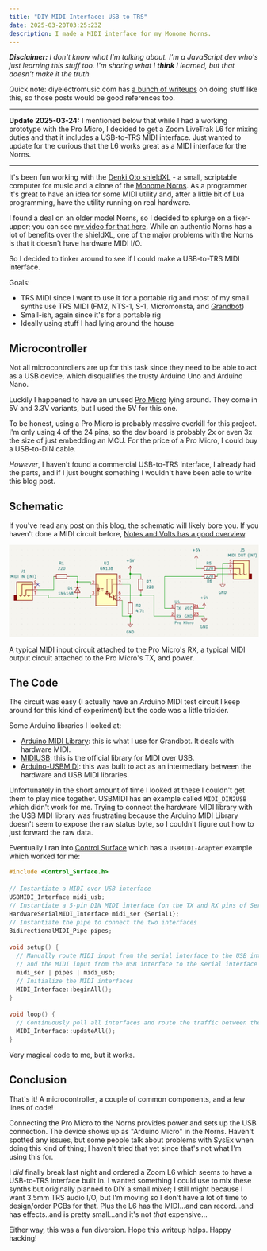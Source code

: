 ```yaml
---
title: "DIY MIDI Interface: USB to TRS"
date: 2025-03-20T03:25:23Z
description: I made a MIDI interface for my Monome Norns.
---
```


_**Disclaimer:** I don't know what I'm talking about. I'm a JavaScript dev who's just learning this stuff too. I'm sharing what I **think** I learned, but that doesn't make it the truth._

Quick note: diyelectromusic.com has [a bunch of writeups](https://diyelectromusic.com/2022/03/22/arduino-and-usb-midi/) on doing stuff like this, so those posts would be good references too.

---

**Update 2025-03-24:** I mentioned below that while I had a working prototype with the Pro Micro, I decided to get a Zoom LiveTrak L6 for mixing duties and that it includes a USB-to-TRS MIDI interface. Just wanted to update for the curious that the L6 works great as a MIDI interface for the Norns.

---

It's been fun working with the [Denki Oto shieldXL](https://www.denki-oto.com/store/p98/shieldXL_(DIY_norns_synthesizer_kit).html) - a small, scriptable computer for music and a clone of the [Monome Norns](https://monome.org/docs/norns/). As a programmer it's great to have an idea for some MIDI utility and, after a little bit of Lua programming, have the utility running on real hardware.

I found a deal on an older model Norns, so I decided to splurge on a fixer-upper; you can see [my video for that here](https://www.youtube.com/watch?v=3S8zLlK_vk0). While an authentic Norns has a lot of benefits over the shieldXL, one of the major problems with the Norns is that it doesn't have hardware MIDI I/O.

So I decided to tinker around to see if I could make a USB-to-TRS MIDI interface.

Goals:

- TRS MIDI since I want to use it for a portable rig and most of my small synths use TRS MIDI (FM2, NTS-1, S-1, Micromonsta, and [Grandbot](https://github.com/handeyeco/Grandbot))
- Small-ish, again since it's for a portable rig
- Ideally using stuff I had lying around the house

## Microcontroller

Not all microcontrollers are up for this task since they need to be able to act as a USB device, which disqualifies the trusty Arduino Uno and Arduino Nano.

Luckily I happened to have an unused [Pro Micro](https://www.sparkfun.com/pro-micro-5v-16mhz.html) lying around. They come in 5V and 3.3V variants, but I used the 5V for this one.

To be honest, using a Pro Micro is probably massive overkill for this project. I'm only using 4 of the 24 pins, so the dev board is probably 2x or even 3x the size of just embedding an MCU. For the price of a Pro Micro, I could buy a USB-to-DIN cable.

_However_, I haven't found a commercial USB-to-TRS interface, I already had the parts, and if I just bought something I wouldn't have been able to write this blog post.

## Schematic

If you've read any post on this blog, the schematic will likely bore you. If you haven't done a MIDI circuit before, [Notes and Volts has a good overview](https://www.notesandvolts.com/2015/02/midi-and-arduino-build-midi-input.html).

![Schematic of the USB-to-TRS interface](schematic.png)

A typical MIDI input circuit attached to the Pro Micro's RX, a typical MIDI output circuit attached to the Pro Micro's TX, and power.

## The Code

The circuit was easy (I actually have an Arduino MIDI test circuit I keep around for this kind of experiment) but the code was a little trickier.

Some Arduino libraries I looked at:

- [Arduino MIDI Library](https://github.com/FortySevenEffects/arduino_midi_library): this is what I use for Grandbot. It deals with hardware MIDI.
- [MIDIUSB](https://github.com/arduino-libraries/MIDIUSB): this is the official library for MIDI over USB.
- [Arduino-USBMIDI](https://github.com/lathoub/Arduino-USBMIDI): this was built to act as an intermediary between the hardware and USB MIDI libraries.

Unfortunately in the short amount of time I looked at these I couldn't get them to play nice together. USBMIDI has an example called `MIDI_DIN2USB` which didn't work for me. Trying to connect the hardware MIDI library with the USB MIDI library was frustrating because the Arduino MIDI Library doesn't seem to expose the raw status byte, so I couldn't figure out how to just forward the raw data.

Eventually I ran into [Control Surface](https://github.com/tttapa/Control-Surface) which has a `USBMIDI-Adapter` example which worked for me:

``` cpp
#include <Control_Surface.h>

// Instantiate a MIDI over USB interface
USBMIDI_Interface midi_usb;
// Instantiate a 5-pin DIN MIDI interface (on the TX and RX pins of Serial1)
HardwareSerialMIDI_Interface midi_ser {Serial1};
// Instantiate the pipe to connect the two interfaces
BidirectionalMIDI_Pipe pipes;

void setup() {
  // Manually route MIDI input from the serial interface to the USB interface,
  // and the MIDI input from the USB interface to the serial interface
  midi_ser | pipes | midi_usb;
  // Initialize the MIDI interfaces
  MIDI_Interface::beginAll();
}

void loop() {
  // Continuously poll all interfaces and route the traffic between them
  MIDI_Interface::updateAll();
}
```

Very magical code to me, but it works.

## Conclusion

That's it! A microcontroller, a couple of common components, and a few lines of code!

Connecting the Pro Micro to the Norns provides power and sets up the USB connection. The device shows up as "Arduino Micro" in the Norns. Haven't spotted any issues, but some people talk about problems with SysEx when doing this kind of thing; I haven't tried that yet since that's not what I'm using this for.

I _did_ finally break last night and ordered a Zoom L6 which seems to have a USB-to-TRS interface built in. I wanted something I could use to mix these synths but originally planned to DIY a small mixer; I still might because I want 3.5mm TRS audio I/O, but I'm moving so I don't have a lot of time to design/order PCBs for that. Plus the L6 has the MIDI...and can record...and has effects..and is pretty small...and it's not _that_ expensive...

Either way, this was a fun diversion. Hope this writeup helps. Happy hacking!